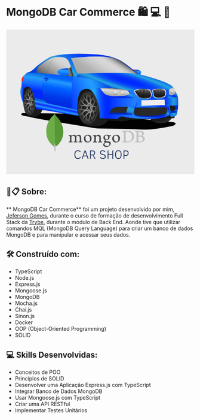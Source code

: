 # MongoDB Car Commerce :shopping: :computer: :leaves:

![preview do projeto](https://raw.githubusercontent.com/jefersongjr/jefersongjr.github.io/main/my-portfolio/src/assets/imgs/projectsPreview/mongoCar.png)

##  🚀📋 Sobre:

** MongoDB Car Commerce** foi um projeto desenvolvido por mim, [Jeferson Gomes](https://www.linkedin.com/in/jefersongjr/),
durante o curso de formação de desenvolvimento Full Stack da [Trybe](https://www.betrybe.com/), durante o módulo de Back End. 
Aonde tive que utilizar comandos MQL (MongoDB Query Language) para criar um banco de dados MongoDB e para manipular e acessar seus dados.


## 🛠️ Construído com: 

* TypeScript
*  Node.js
* Express.js
* Mongoose.js
* MongoDB
* Mocha.js
* Chai.js
* Sinon.js
* Docker
* OOP (Object-Oriented Programming)
* SOLID


## :computer: Skills Desenvolvidas:

* Conceitos de POO
* Princípios de SOLID
* Desenvolver uma Aplicação Express.js com TypeScript
* Integrar Banco de Dados MongoDB
* Usar Mongoose.js com TypeScript
* Criar uma API RESTful
* Implementar Testes Unitários
